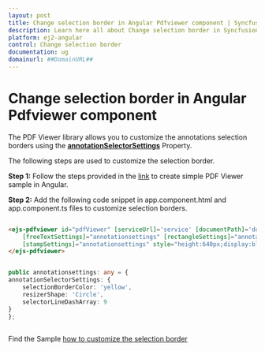 ```yaml
---
layout: post
title: Change selection border in Angular Pdfviewer component | Syncfusion
description: Learn here all about Change selection border in Syncfusion Angular Pdfviewer component of Syncfusion Essential JS 2 and more.
platform: ej2-angular
control: Change selection border 
documentation: ug
domainurl: ##DomainURL##
---
```


# Change selection border in Angular Pdfviewer component

The PDF Viewer library allows you to customize the annotations selection borders using the [**annotationSelectorSettings**](https://ej2.syncfusion.com/angular/documentation/api/pdfviewer/annotationSelectorSettingsModel/#annotationselectorsettingsmodel) Property.

The following steps are used to customize the selection border.

**Step 1:** Follow the steps provided in the [link](https://ej2.syncfusion.com/angular/documentation/pdfviewer/getting-started/) to create simple PDF Viewer sample in Angular.

**Step 2:** Add the following code snippet in app.component.html and app.component.ts files to customize selection borders.

```html

<ejs-pdfviewer id="pdfViewer" [serviceUrl]='service' [documentPath]='document'
    [freeTextSettings]="annotationsettings" [rectangleSettings]="annotationsettings"
    [stampSettings]="annotationsettings" style="height:640px;display:block">
</ejs-pdfviewer>

```

```typescript

public annotationsettings: any = {
annotationSelectorSettings: {
    selectionBorderColor: 'yellow',
    resizerShape: 'Circle',
    selectorLineDashArray: 9
}
};
  
```

Find the Sample [how to customize the selection border](https://stackblitz.com/edit/angular-ifpsqg-mc9c7m?devtoolsheight=33&file=app.component.ts)